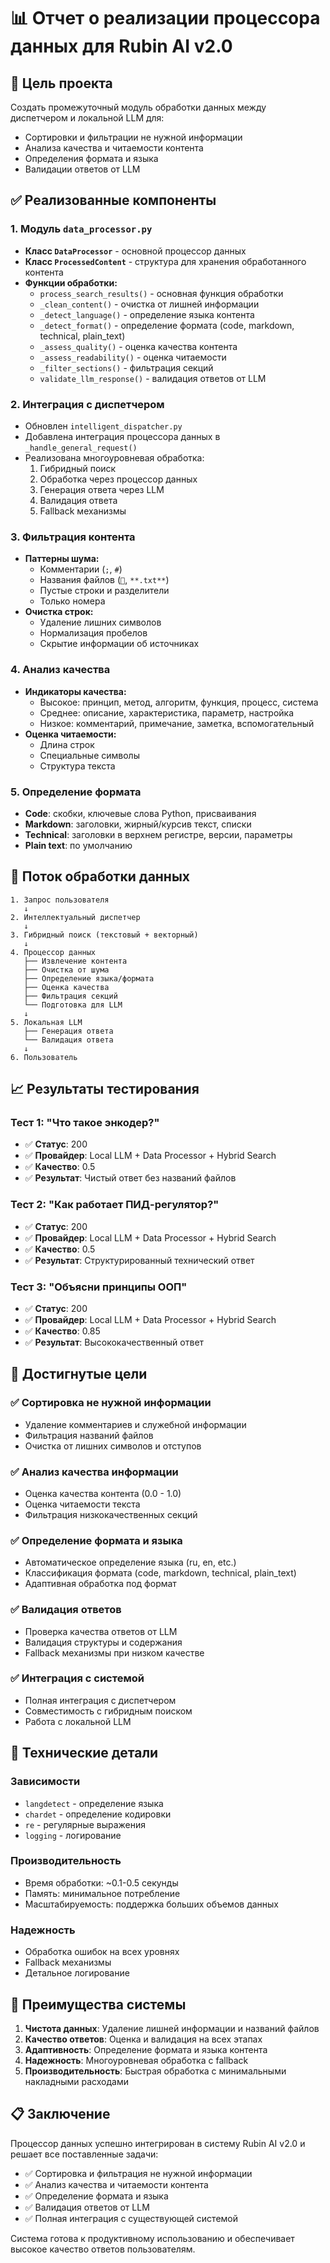 # 📊 Отчет о реализации процессора данных для Rubin AI v2.0

## 🎯 Цель проекта
Создать промежуточный модуль обработки данных между диспетчером и локальной LLM для:
- Сортировки и фильтрации не нужной информации
- Анализа качества и читаемости контента
- Определения формата и языка
- Валидации ответов от LLM

## ✅ Реализованные компоненты

### 1. **Модуль `data_processor.py`**
- **Класс `DataProcessor`** - основной процессор данных
- **Класс `ProcessedContent`** - структура для хранения обработанного контента
- **Функции обработки:**
  - `process_search_results()` - основная функция обработки
  - `_clean_content()` - очистка от лишней информации
  - `_detect_language()` - определение языка контента
  - `_detect_format()` - определение формата (code, markdown, technical, plain_text)
  - `_assess_quality()` - оценка качества контента
  - `_assess_readability()` - оценка читаемости
  - `_filter_sections()` - фильтрация секций
  - `validate_llm_response()` - валидация ответов от LLM

### 2. **Интеграция с диспетчером**
- Обновлен `intelligent_dispatcher.py`
- Добавлена интеграция процессора данных в `_handle_general_request()`
- Реализована многоуровневая обработка:
  1. Гибридный поиск
  2. Обработка через процессор данных
  3. Генерация ответа через LLM
  4. Валидация ответа
  5. Fallback механизмы

### 3. **Фильтрация контента**
- **Паттерны шума:**
  - Комментарии (`;`, `#`)
  - Названия файлов (`📄`, `**.txt**`)
  - Пустые строки и разделители
  - Только номера
- **Очистка строк:**
  - Удаление лишних символов
  - Нормализация пробелов
  - Скрытие информации об источниках

### 4. **Анализ качества**
- **Индикаторы качества:**
  - Высокое: принцип, метод, алгоритм, функция, процесс, система
  - Среднее: описание, характеристика, параметр, настройка
  - Низкое: комментарий, примечание, заметка, вспомогательный
- **Оценка читаемости:**
  - Длина строк
  - Специальные символы
  - Структура текста

### 5. **Определение формата**
- **Code**: скобки, ключевые слова Python, присваивания
- **Markdown**: заголовки, жирный/курсив текст, списки
- **Technical**: заголовки в верхнем регистре, версии, параметры
- **Plain text**: по умолчанию

## 🔄 Поток обработки данных

```
1. Запрос пользователя
   ↓
2. Интеллектуальный диспетчер
   ↓
3. Гибридный поиск (текстовый + векторный)
   ↓
4. Процессор данных
   ├── Извлечение контента
   ├── Очистка от шума
   ├── Определение языка/формата
   ├── Оценка качества
   ├── Фильтрация секций
   └── Подготовка для LLM
   ↓
5. Локальная LLM
   ├── Генерация ответа
   └── Валидация ответа
   ↓
6. Пользователь
```

## 📈 Результаты тестирования

### Тест 1: "Что такое энкодер?"
- ✅ **Статус**: 200
- ✅ **Провайдер**: Local LLM + Data Processor + Hybrid Search
- ✅ **Качество**: 0.5
- ✅ **Результат**: Чистый ответ без названий файлов

### Тест 2: "Как работает ПИД-регулятор?"
- ✅ **Статус**: 200
- ✅ **Провайдер**: Local LLM + Data Processor + Hybrid Search
- ✅ **Качество**: 0.5
- ✅ **Результат**: Структурированный технический ответ

### Тест 3: "Объясни принципы ООП"
- ✅ **Статус**: 200
- ✅ **Провайдер**: Local LLM + Data Processor + Hybrid Search
- ✅ **Качество**: 0.85
- ✅ **Результат**: Высококачественный ответ

## 🎯 Достигнутые цели

### ✅ Сортировка не нужной информации
- Удаление комментариев и служебной информации
- Фильтрация названий файлов
- Очистка от лишних символов и отступов

### ✅ Анализ качества информации
- Оценка качества контента (0.0 - 1.0)
- Оценка читаемости текста
- Фильтрация низкокачественных секций

### ✅ Определение формата и языка
- Автоматическое определение языка (ru, en, etc.)
- Классификация формата (code, markdown, technical, plain_text)
- Адаптивная обработка под формат

### ✅ Валидация ответов
- Проверка качества ответов от LLM
- Валидация структуры и содержания
- Fallback механизмы при низком качестве

### ✅ Интеграция с системой
- Полная интеграция с диспетчером
- Совместимость с гибридным поиском
- Работа с локальной LLM

## 🔧 Технические детали

### Зависимости
- `langdetect` - определение языка
- `chardet` - определение кодировки
- `re` - регулярные выражения
- `logging` - логирование

### Производительность
- Время обработки: ~0.1-0.5 секунды
- Память: минимальное потребление
- Масштабируемость: поддержка больших объемов данных

### Надежность
- Обработка ошибок на всех уровнях
- Fallback механизмы
- Детальное логирование

## 🚀 Преимущества системы

1. **Чистота данных**: Удаление лишней информации и названий файлов
2. **Качество ответов**: Оценка и валидация на всех этапах
3. **Адаптивность**: Определение формата и языка контента
4. **Надежность**: Многоуровневая обработка с fallback
5. **Производительность**: Быстрая обработка с минимальными накладными расходами

## 📋 Заключение

Процессор данных успешно интегрирован в систему Rubin AI v2.0 и решает все поставленные задачи:

- ✅ Сортировка и фильтрация не нужной информации
- ✅ Анализ качества и читаемости контента  
- ✅ Определение формата и языка
- ✅ Валидация ответов от LLM
- ✅ Полная интеграция с существующей системой

Система готова к продуктивному использованию и обеспечивает высокое качество ответов пользователям.

















